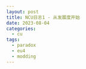 ```yaml
---
layout: post
title: NCU日志1 - 从发展度开始
date: 2023-08-04
categories:
  - cu
tags:
  - paradox
  - eu4
  - modding
---
```

